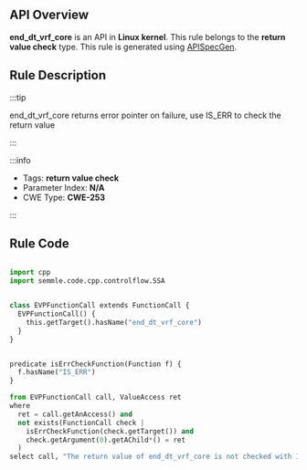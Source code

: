 ---
---


## API Overview
**end_dt_vrf_core** is an API in **Linux kernel**. This rule belongs to the **return value check** type. This rule is generated using [APISpecGen](../../tools/APISpecGen).
## Rule Description

:::tip

end_dt_vrf_core returns error pointer on failure, use IS_ERR to check the return value

:::

:::info

- Tags: **return value check**
- Parameter Index: **N/A**
- CWE Type: **CWE-253**

:::

## Rule Code
```python

import cpp
import semmle.code.cpp.controlflow.SSA


class EVPFunctionCall extends FunctionCall {
  EVPFunctionCall() {
    this.getTarget().hasName("end_dt_vrf_core")
  }
}


predicate isErrCheckFunction(Function f) {
  f.hasName("IS_ERR") 
}

from EVPFunctionCall call, ValueAccess ret
where
  ret = call.getAnAccess() and
  not exists(FunctionCall check |
    isErrCheckFunction(check.getTarget()) and
    check.getArgument(0).getAChild*() = ret
  )
select call, "The return value of end_dt_vrf_core is not checked with IS_ERR."
    
```